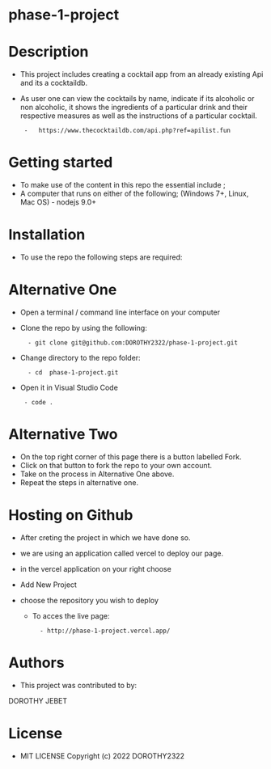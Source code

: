 # phase-1-project
# Description
 - This project includes creating a cocktail app from an already existing Api and its a cocktaildb.
 - As user one can view the cocktails by name, indicate if its alcoholic or non alcoholic, it shows the ingredients of a particular drink and their respective measures as well as the instructions of a particular cocktail.

        -   https://www.thecocktaildb.com/api.php?ref=apilist.fun

# Getting started

- To make use of the content in this repo the essential include ;
- A computer that runs on either of the following; (Windows 7+, Linux, Mac OS) - nodejs 9.0+

# Installation

- To use the repo the following steps are required:

# Alternative One

- Open a terminal / command line interface on your computer

- Clone the repo by using the following:

        - git clone git@github.com:DOROTHY2322/phase-1-project.git

- Change directory to the repo folder:

        - cd  phase-1-project.git

 - Open it in Visual Studio Code

        - code .

# Alternative Two

- On the top right corner of this page there is a button labelled Fork.
- Click on that button to fork the repo to your own account.
- Take on the process in Alternative One above.
- Repeat the steps in alternative one.

# Hosting on Github
 - After creting the project in which we have done so.


 - we are using an application called vercel to deploy our page.


 - in the vercel application on your right choose 

  -  Add New Project

  - choose the repository you wish to deploy

    - To acces the live page:

            - http://phase-1-project.vercel.app/  

# Authors

- This project was contributed to by:

DOROTHY JEBET

# License
 - MIT LICENSE Copyright (c) 2022 DOROTHY2322